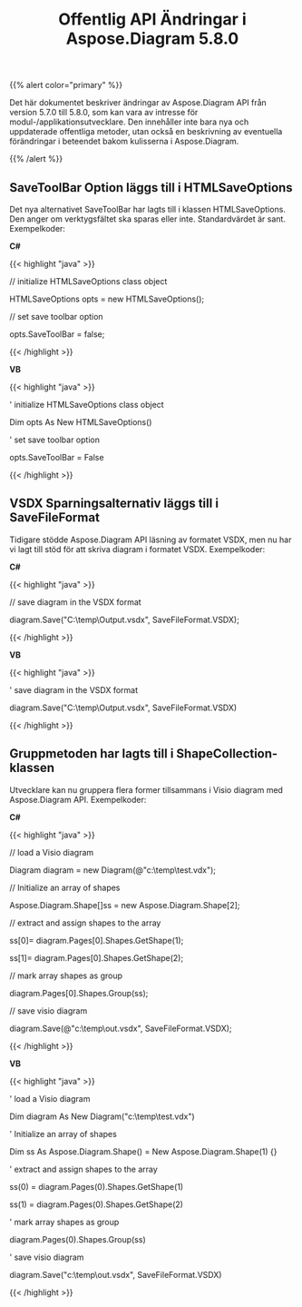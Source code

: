 ﻿---
title: Offentlig API Ändringar i Aspose.Diagram 5.8.0
type: docs
weight: 20
url: /sv/net/public-api-changes-in-aspose-diagram-5-8-0/
---
{{% alert color="primary" %}} 

Det här dokumentet beskriver ändringar av Aspose.Diagram API från version 5.7.0 till 5.8.0, som kan vara av intresse för modul-/applikationsutvecklare. Den innehåller inte bara nya och uppdaterade offentliga metoder, utan också en beskrivning av eventuella förändringar i beteendet bakom kulisserna i Aspose.Diagram.

{{% /alert %}} 
## **SaveToolBar Option läggs till i HTMLSaveOptions**
Det nya alternativet SaveToolBar har lagts till i klassen HTMLSaveOptions. Den anger om verktygsfältet ska sparas eller inte. Standardvärdet är sant. Exempelkoder:

**C#**

{{< highlight "java" >}}

 // initialize HTMLSaveOptions class object

HTMLSaveOptions opts = new HTMLSaveOptions();

// set save toolbar option

opts.SaveToolBar = false;

{{< /highlight >}}

**VB**

{{< highlight "java" >}}

 ' initialize HTMLSaveOptions class object

Dim opts As New HTMLSaveOptions()

' set save toolbar option

opts.SaveToolBar = False

{{< /highlight >}}
## **VSDX Sparningsalternativ läggs till i SaveFileFormat**
Tidigare stödde Aspose.Diagram API läsning av formatet VSDX, men nu har vi lagt till stöd för att skriva diagram i formatet VSDX. Exempelkoder:

**C#**

{{< highlight "java" >}}

 // save diagram in the VSDX format

diagram.Save("C:\\temp\\Output.vsdx", SaveFileFormat.VSDX);

{{< /highlight >}}

**VB**

{{< highlight "java" >}}

 ' save diagram in the VSDX format

diagram.Save("C:\temp\Output.vsdx", SaveFileFormat.VSDX)

{{< /highlight >}}
## **Gruppmetoden har lagts till i ShapeCollection-klassen**
Utvecklare kan nu gruppera flera former tillsammans i Visio diagram med Aspose.Diagram API. Exempelkoder:

**C#**

{{< highlight "java" >}}

 // load a Visio diagram

Diagram diagram = new Diagram(@"c:\temp\test.vdx");

// Initialize an array of shapes

Aspose.Diagram.Shape[]ss = new Aspose.Diagram.Shape[2];

// extract and assign shapes to the array

ss[0]= diagram.Pages[0].Shapes.GetShape(1);

ss[1]= diagram.Pages[0].Shapes.GetShape(2);

// mark array shapes as group

diagram.Pages[0].Shapes.Group(ss);

// save visio diagram

diagram.Save(@"c:\temp\out.vsdx", SaveFileFormat.VSDX);

{{< /highlight >}}

**VB**

{{< highlight "java" >}}

 ' load a Visio diagram

Dim diagram As New Diagram("c:\temp\test.vdx")

' Initialize an array of shapes

Dim ss As Aspose.Diagram.Shape() = New Aspose.Diagram.Shape(1) {}

' extract and assign shapes to the array

ss(0) = diagram.Pages(0).Shapes.GetShape(1)

ss(1) = diagram.Pages(0).Shapes.GetShape(2)

' mark array shapes as group

diagram.Pages(0).Shapes.Group(ss)

' save visio diagram

diagram.Save("c:\temp\out.vsdx", SaveFileFormat.VSDX)

{{< /highlight >}}
